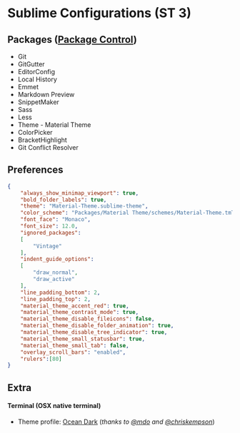 # Sublime Configurations (ST 3)

## Packages ([Package Control](https://packagecontrol.io))
 - Git
 - GitGutter
 - EditorConfig
 - Local History
 - Emmet
 - Markdown Preview
 - SnippetMaker
 - Sass
 - Less
 - Theme - Material Theme
 - ColorPicker
 - BracketHighlight
 - Git Conflict Resolver

## Preferences
```json
{
	"always_show_minimap_viewport": true,
	"bold_folder_labels": true,
	"theme": "Material-Theme.sublime-theme",
	"color_scheme": "Packages/Material Theme/schemes/Material-Theme.tmTheme",
	"font_face": "Monaco",
	"font_size": 12.0,
	"ignored_packages":
	[
		"Vintage"
	],
	"indent_guide_options":
	[
		"draw_normal",
		"draw_active"
	],
	"line_padding_bottom": 2,
	"line_padding_top": 2,
	"material_theme_accent_red": true,
	"material_theme_contrast_mode": true,
	"material_theme_disable_fileicons": false,
	"material_theme_disable_folder_animation": true,
	"material_theme_disable_tree_indicator": true,
	"material_theme_small_statusbar": true,
	"material_theme_small_tab": false,
	"overlay_scroll_bars": "enabled",
	"rulers":[80]
}
```

## Extra
#### Terminal (OSX native terminal)

- Theme profile: [Ocean Dark](terminal/terminal-ocean-dark.terminal) (_thanks to [@mdo][ghMdo] and [@chriskempson][ghChrisKempson]_)



[ghMdo]: https://github.com/mdo/ocean-terminal
[ghChrisKempson]: https://github.com/chriskempson/base16
